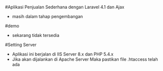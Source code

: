 #Aplikasi Penjualan Sederhana dengan Laravel 4.1 dan Ajax
- masih dalam tahap pengembangan

#demo
- sekarang tidak tersedia


#Setting Server
- Aplikasi ini berjalan di IIS Server 8.x dan PHP 5.4.x
- Jika akan dijalankan di Apache Server Maka pastikan file .htaccess telah ada